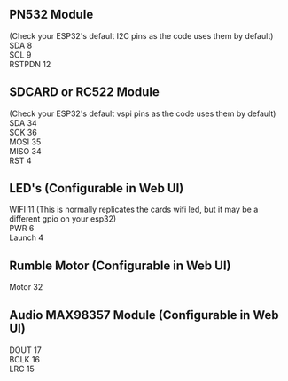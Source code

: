 ## PN532 Module  
(Check your ESP32's default I2C pins as the code uses them by default)  
SDA            8  
SCL            9  
RSTPDN         12  

## SDCARD or RC522 Module  
(Check your ESP32's default vspi pins as the code uses them by default)  
SDA            34  
SCK            36  
MOSI           35  
MISO           34  
RST            4  
  
## LED's       (Configurable in Web UI)
WIFI           11 (This is normally replicates the cards wifi led, but it may be a different gpio on your esp32)  
PWR            6  
Launch         4  
  
## Rumble Motor (Configurable in Web UI)  
Motor          32  
  
## Audio MAX98357 Module (Configurable in Web UI)  
DOUT           17  
BCLK           16  
LRC            15  
